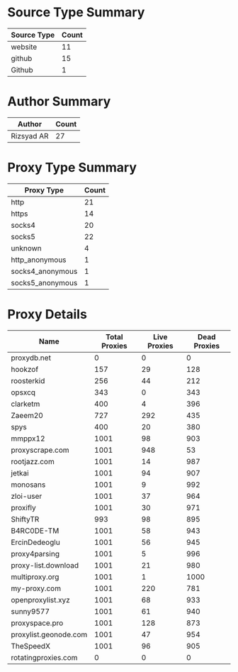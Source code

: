 # Source Type Summary

| Source Type | Count |
|-------------|-------|
| website | 11 |
| github | 15 |
| Github | 1 |


# Author Summary

| Author | Count |
|--------|-------|
| Rizsyad AR | 27 |


# Proxy Type Summary

| Proxy Type | Count |
|------------|-------|
| http | 21 |
| https | 14 |
| socks4 | 20 |
| socks5 | 22 |
| unknown | 4 |
| http_anonymous | 1 |
| socks4_anonymous | 1 |
| socks5_anonymous | 1 |


# Proxy Details

| Name | Total Proxies | Live Proxies | Dead Proxies |
|------|---------------|--------------|---------------|
| proxydb.net | 0 | 0 | 0 |
| hookzof | 157 | 29 | 128 |
| roosterkid | 256 | 44 | 212 |
| opsxcq | 343 | 0 | 343 |
| clarketm | 400 | 4 | 396 |
| Zaeem20 | 727 | 292 | 435 |
| spys | 400 | 20 | 380 |
| mmppx12 | 1001 | 98 | 903 |
| proxyscrape.com | 1001 | 948 | 53 |
| rootjazz.com | 1001 | 14 | 987 |
| jetkai | 1001 | 94 | 907 |
| monosans | 1001 | 9 | 992 |
| zloi-user | 1001 | 37 | 964 |
| proxifly | 1001 | 30 | 971 |
| ShiftyTR | 993 | 98 | 895 |
| B4RC0DE-TM | 1001 | 58 | 943 |
| ErcinDedeoglu | 1001 | 56 | 945 |
| proxy4parsing | 1001 | 5 | 996 |
| proxy-list.download | 1001 | 21 | 980 |
| multiproxy.org | 1001 | 1 | 1000 |
| my-proxy.com | 1001 | 220 | 781 |
| openproxylist.xyz | 1001 | 68 | 933 |
| sunny9577 | 1001 | 61 | 940 |
| proxyspace.pro | 1001 | 128 | 873 |
| proxylist.geonode.com | 1001 | 47 | 954 |
| TheSpeedX | 1001 | 96 | 905 |
| rotatingproxies.com | 0 | 0 | 0 |
